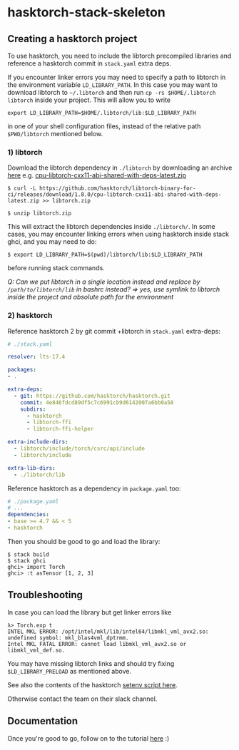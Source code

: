 # hasktorch-stack-skeleton

[1]:https://github.com/hasktorch/libtorch-binary-for-ci/releases
[2]:https://github.com/hasktorch/libtorch-binary-for-ci/releases/download/1.8.0/cpu-libtorch-cxx11-abi-shared-with-deps-latest.zip


[tutorial]:https://hasktorch.github.io/tutorial/01-getting-started.html

[setenv]:https://github.com/hasktorch/hasktorch/blob/master/setenv

## Creating a hasktorch project

To use hasktorch, you need to include the libtorch precompiled libraries and reference a hasktorch commit in `stack.yaml` extra deps. 

If you encounter linker errors you may need to specify a path to libtorch in the environment variable `LD_LIBRARY_PATH`. In this case you may want to download libtorch to `~/.libtorch` and then run `cp -rs $HOME/.libtorch libtorch` inside your project. This will allow you to write
```
export LD_LIBRARY_PATH=$HOME/.libtorch/lib:$LD_LIBRARY_PATH
```
in one of your shell configuration files, instead of the relative path `$PWD/libtorch` mentioned below.



### 1) libtorch 

Download the libtorch dependency in `./libtorch` by downloading
an archive [here][1] e.g. 
[cpu-libtorch-cxx11-abi-shared-with-deps-latest.zip][2]

```
$ curl -L https://github.com/hasktorch/libtorch-binary-for-ci/releases/download/1.8.0/cpu-libtorch-cxx11-abi-shared-with-deps-latest.zip >> libtorch.zip

$ unzip libtorch.zip
```
This will extract the libtorch dependencies inside `./libtorch/`. In some cases, you may encounter linking errors when using hasktorch inside stack ghci, and you may need to do:

```
$ export LD_LIBRARY_PATH=$(pwd)/libtorch/lib:$LD_LIBRARY_PATH
```
before running stack commands. 

_Q: Can we put libtorch in a single location instead and replace by `/path/to/libtorch/lib` in bashrc instead? => yes, use symlink to libtorch inside the project and absolute path for the environment_

### 2) hasktorch

Reference hasktorch 2 by git commit +libtorch in `stack.yaml` extra-deps:

```yaml
# ./stack.yaml

resolver: lts-17.4

packages:
- . 

extra-deps:
  - git: https://github.com/hasktorch/hasktorch.git
    commit: 4e846fdcd89df5c7c6991cb9d6142007a6bb0a58
    subdirs:
      - hasktorch
      - libtorch-ffi
      - libtorch-ffi-helper

extra-include-dirs:
  - libtorch/include/torch/csrc/api/include
  - libtorch/include

extra-lib-dirs:
  - ./libtorch/lib
```

Reference hasktorch as a dependency in `package.yaml` too:

```yaml
# ./package.yaml 
# ...
dependencies:
- base >= 4.7 && < 5
- hasktorch
```

Then you should be good to go and load the library:

```
$ stack build
$ stack ghci
ghci> import Torch
ghci> :t asTensor [1, 2, 3]
```

## Troubleshooting

In case you can load the library but get linker errors like 

```
λ> Torch.exp t
INTEL MKL ERROR: /opt/intel/mkl/lib/intel64/libmkl_vml_avx2.so: undefined symbol: mkl_blas4vml_dptrmm.
Intel MKL FATAL ERROR: cannot load libmkl_vml_avx2.so or libmkl_vml_def.so.
```
You may have missing libtorch links and should try fixing `$LD_LIBRARY_PRELOAD` as mentioned above. 

See also the contents of the hasktorch [setenv script here][setenv].

Otherwise contact the team on their slack channel.

## Documentation

Once you're good to go, follow on to the tutorial [here][tutorial] :)
